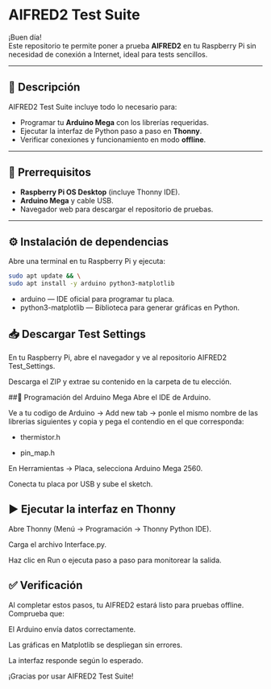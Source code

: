 # AIFRED2 Test Suite

¡Buen día!  
Este repositorio te permite poner a prueba **AIFRED2** en tu Raspberry Pi sin necesidad de conexión a Internet, ideal para tests sencillos.

---

## 📝 Descripción

AIFRED2 Test Suite incluye todo lo necesario para:

- Programar tu **Arduino Mega** con los librerías requeridas.  
- Ejecutar la interfaz de Python paso a paso en **Thonny**.  
- Verificar conexiones y funcionamiento en modo **offline**.

---

## 🚀 Prerrequisitos

- **Raspberry Pi OS Desktop** (incluye Thonny IDE).  
- **Arduino Mega** y cable USB.  
- Navegador web para descargar el repositorio de pruebas.

---

## ⚙️ Instalación de dependencias

Abre una terminal en tu Raspberry Pi y ejecuta:

```bash
sudo apt update && \
sudo apt install -y arduino python3-matplotlib

```
- arduino — IDE oficial para programar tu placa.
- python3-matplotlib — Biblioteca para generar gráficas en Python.

## 📥 Descargar Test Settings
En tu Raspberry Pi, abre el navegador y ve al repositorio AIFRED2 Test_Settings.

Descarga el ZIP y extrae su contenido en la carpeta de tu elección.

##🔌 Programación del Arduino Mega
Abre el IDE de Arduino.

Ve a tu codigo de Arduino → Add new tab  → ponle el mismo nombre de las librerias siguientes y copia y pega el contendio en el que corresponda:

- thermistor.h

- pin_map.h

En Herramientas → Placa, selecciona Arduino Mega 2560.

Conecta tu placa por USB y sube el sketch.

## ▶️ Ejecutar la interfaz en Thonny
Abre Thonny (Menú → Programación → Thonny Python IDE).

Carga el archivo Interface.py.

Haz clic en Run o ejecuta paso a paso para monitorear la salida.

## ✅ Verificación
Al completar estos pasos, tu AIFRED2 estará listo para pruebas offline. Comprueba que:

El Arduino envía datos correctamente.

Las gráficas en Matplotlib se despliegan sin errores.

La interfaz responde según lo esperado.


¡Gracias por usar AIFRED2 Test Suite!
